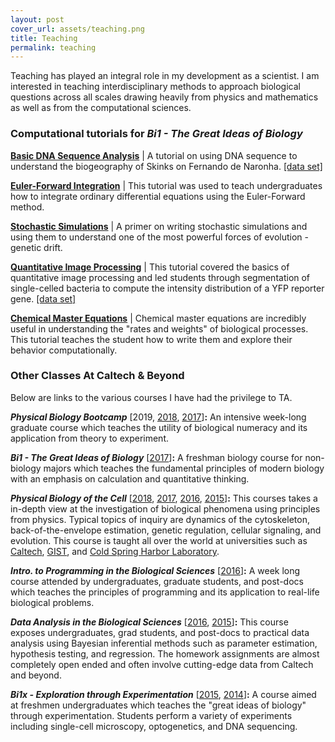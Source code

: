```yaml
---
layout: post
cover_url: assets/teaching.png
title: Teaching
permalink: teaching
---
```


Teaching has
played an integral role in my development as a scientist. I am interested in
teaching interdisciplinary methods to approach biological questions across all
scales drawing heavily from physics and mathematics as well as from the
computational sciences.

### Computational tutorials for *Bi1 - The Great Ideas of Biology*

[**Basic DNA Sequence Analysis**](http://bi1.caltech.edu/code/t01_sequence_analysis.html) \| A tutorial on using DNA sequence to understand the biogeography of Skinks on Fernando de Naronha. [\[data set\]](http://rpdata.caltech.edu/courses/bi1_2017/data/mabuya_atlantica.zip)


[**Euler-Forward Integration**](http://bi1.caltech.edu/code/t02_numerical_integration.html) \| This tutorial was used to teach undergraduates how to integrate ordinary differential equations using the Euler-Forward method.


[**Stochastic Simulations**](http://bi1.caltech.edu/code/t03_stochastic_simulations.html) \|
A primer on writing stochastic simulations and using them to understand one of the most powerful forces of evolution - genetic drift.


[**Quantitative Image Processing**](http://bi1.caltech.edu/code/t04_quantitative_image_processing.html) \| This tutorial covered the basics of quantitative image processing and led students through segmentation of single-celled bacteria to compute the intensity distribution of a YFP reporter gene. [\[data set\]](http://rpdata.caltech.edu/courses/bi1_2017/data/ecoli_images.zip)


[**Chemical Master Equations**](http://bi1.caltech.edu/code/t06_chemical_master_equation.html) \| Chemical master equations are incredibly useful in understanding the "rates and weights" of biological processes. This tutorial teaches the student how to write them and explore their behavior computationally.


### Other Classes At Caltech & Beyond

Below are links to the various courses I have had the privilege to TA.

 ***Physical Biology Bootcamp*** \[2019, [2018](https://www.rpgroup.caltech.edu/be262/2018), [2017](http://www.rpgroup.caltech.edu/be262/2017/index.html)\]**:** An intensive week-long graduate course which teaches the utility of biological numeracy and its application from theory to experiment.


***Bi1 - The Great Ideas of Biology*** \[[2017](http://bi1.caltech.edu)\]**:** A freshman biology course for non-biology majors which teaches the fundamental principles of modern biology with an emphasis on calculation and quantitative thinking.


***Physical Biology of the Cell*** \[[2018](http://beaph161.caltech.edu/2018/),  [2017](http://www.rpgroup.caltech.edu/gist_pboc_2017), [2016](http://www.rpgroup.caltech.edu/gist_pboc_2016), [2015](http://www.rdata.caltech.edu/courses/CSHL_PBoC_2015)\]**:**
This courses takes a in-depth view at the investigation of biological phenomena using principles from physics. Typical topics of inquiry are dynamics of the cytoskeleton, back-of-the-envelope estimation, genetic regulation, cellular signaling, and evolution. This course is taught all over the world at universities such as [Caltech](http://caltech.edu), [GIST](), and [Cold Spring Harbor Laboratory](http://cshl.edu).


***Intro. to Programming in the Biological Sciences*** \[[2016](http://justinbois.github.io/bootcamp/2016/)\]**:** A week long course attended by undergraduates, graduate students, and post-docs which teaches the principles of programming and its application to real-life biological problems.


***Data Analysis in the Biological Sciences*** \[[2016](http://bebi103.caltech.edu/2016), [2015](http://bebi103.caltech.edu/2015)\]**:** This course exposes undergraduates, grad students, and post-docs to practical data analysis using Bayesian inferential methods such as parameter estimation, hypothesis testing, and regression. The homework assignments are almost completely open ended and often involve cutting-edge data from Caltech and beyond.


 ***Bi1x - Exploration through Experimentation*** \[[2015](http://bi1x.caltech.edu/2015/), [2014](http://bi1x.caltech.edu/2014/)\]**:** A course aimed at freshmen undergraduates which teaches the "great ideas of biology" through experimentation. Students perform a variety of experiments including  single-cell microscopy, optogenetics, and DNA sequencing.